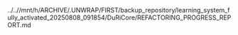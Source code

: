 ../..//mnt/h/ARCHIVE/.UNWRAP/FIRST/backup_repository/learning_system_fully_activated_20250808_091854/DuRiCore/REFACTORING_PROGRESS_REPORT.md